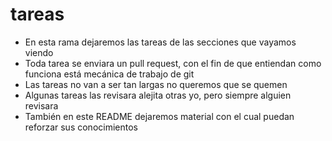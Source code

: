 # tareas
* En esta rama dejaremos las tareas de las secciones que vayamos viendo
* Toda tarea se enviara un pull request, con el fin de que entiendan como funciona está mecánica de trabajo de git
* Las tareas no van a ser tan largas no queremos que se quemen
* Algunas tareas las revisara alejita otras yo, pero siempre alguien revisara 
* También en este README dejaremos material con el cual puedan reforzar sus conocimientos